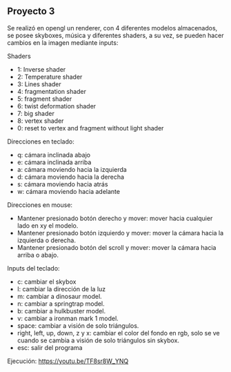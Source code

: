 ## Proyecto 3
Se realizó en opengl un renderer, con 4 diferentes modelos almacenados, se posee skyboxes, música y diferentes shaders, a su vez, se pueden hacer cambios en la imagen mediante inputs:

Shaders

* 1: Inverse shader
* 2: Temperature shader
* 3: Lines shader
* 4: fragmentation shader
* 5: fragment shader
* 6: twist deformation shader
* 7: big shader
* 8: vertex shader
* 0: reset to vertex and fragment without light shader

Direcciones en teclado:

* q: cámara inclinada abajo
* e: cámara inclinada arriba
* a: cámara moviendo hacia la izquierda
* d: cámara moviendo hacia la derecha
* s: cámara moviendo hacia atrás
* w: cámara moviendo hacia adelante

Direcciones en mouse:
* Mantener presionado botón derecho y mover: mover hacia cualquier lado en xy el modelo.
* Mantener presionado botón izquierdo y mover: mover la cámara hacia la izquierda o derecha.
* Mantener presionado botón del scroll y mover: mover la cámara hacia arriba o abajo.

Inputs del teclado:

* c: cambiar el skybox
* l: cambiar la dirección de la luz
* m: cambiar a dinosaur model.
* n: cambiar a springtrap model.
* b: cambiar a hulkbuster model.
* v: cambiar a ironman mark 1 model.
* space: cambiar a visión de solo triángulos.
* right, left, up, down, z y x: cambiar el color del fondo en rgb, solo se ve cuando se cambia a visión de solo triángulos sin skybox.
* esc: salir del programa

Ejecución:
https://youtu.be/TF8sr8W_YNQ
